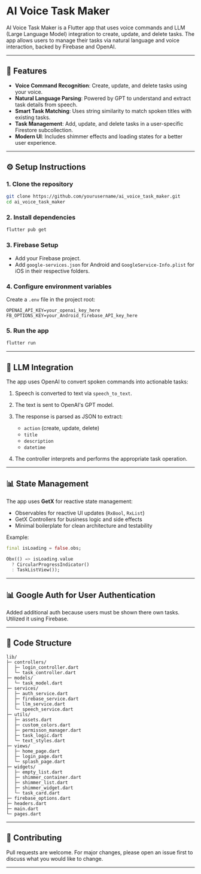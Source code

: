 # AI Voice Task Maker

AI Voice Task Maker is a Flutter app that uses voice commands and LLM (Large Language Model) integration to create, update, and delete tasks. The app allows users to manage their tasks via natural language and voice interaction, backed by Firebase and OpenAI.

---

## 🌟 Features

* **Voice Command Recognition**: Create, update, and delete tasks using your voice.
* **Natural Language Parsing**: Powered by GPT to understand and extract task details from speech.
* **Smart Task Matching**: Uses string similarity to match spoken titles with existing tasks.
* **Task Management**: Add, update, and delete tasks in a user-specific Firestore subcollection.
* **Modern UI**: Includes shimmer effects and loading states for a better user experience.

---

## ⚙️ Setup Instructions

### 1. Clone the repository

```bash
git clone https://github.com/yourusername/ai_voice_task_maker.git
cd ai_voice_task_maker
```

### 2. Install dependencies

```bash
flutter pub get
```

### 3. Firebase Setup

* Add your Firebase project.
* Add `google-services.json` for Android and `GoogleService-Info.plist` for iOS in their respective folders.

### 4. Configure environment variables

Create a `.env` file in the project root:

```
OPENAI_API_KEY=your_openai_key_here
FB_OPTIONS_KEY=your_Android_firebase_API_key_here
```

### 5. Run the app

```bash
flutter run
```

---

## 🧐 LLM Integration

The app uses OpenAI to convert spoken commands into actionable tasks:

1. Speech is converted to text via `speech_to_text`.
2. The text is sent to OpenAI's GPT model.
3. The response is parsed as JSON to extract:

   * `action` (create, update, delete)
   * `title`
   * `description`
   * `datetime`
4. The controller interprets and performs the appropriate task operation.

---

## 📊 State Management

The app uses **GetX** for reactive state management:

* Observables for reactive UI updates (`RxBool`, `RxList`)
* GetX Controllers for business logic and side effects
* Minimal boilerplate for clean architecture and testability

Example:

```dart
final isLoading = false.obs;

Obx(() => isLoading.value
  ? CircularProgressIndicator()
  : TaskListView());
```

---

## 📊 Google Auth for User Authentication

Added additional auth because users must be shown there own tasks. Utilized it using Firebase.

---

## 📁 Code Structure

```
lib/
├─ controllers/
│  ├─ login_controller.dart
│  └─ task_controller.dart
├─ models/
│  └─ task_model.dart
├─ services/
│  ├─ auth_service.dart
│  ├─ firebase_service.dart
│  ├─ llm_service.dart
│  └─ speech_service.dart
├─ utils/
│  ├─ assets.dart
│  ├─ custom_colors.dart
│  ├─ permisson_manager.dart
│  ├─ task_logic.dart
│  └─ text_styles.dart
├─ views/
│  ├─ home_page.dart
│  ├─ login_page.dart
│  └─ splash_page.dart
├─ widgets/
│  ├─ empty_list.dart
│  ├─ shimmer_container.dart
│  ├─ shimmer_list.dart
│  ├─ shimmer_widget.dart
│  └─ task_card.dart
├─ firebase_options.dart
├─ headers.dart
├─ main.dart
└─ pages.dart
```

---

## 🚀 Contributing

Pull requests are welcome. For major changes, please open an issue first to discuss what you would like to change.

---

